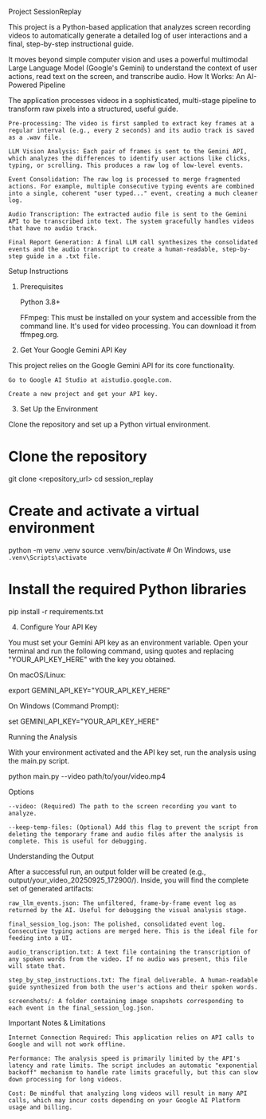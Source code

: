 Project SessionReplay

This project is a Python-based application that analyzes screen recording videos to automatically generate a detailed log of user interactions and a final, step-by-step instructional guide.

It moves beyond simple computer vision and uses a powerful multimodal Large Language Model (Google's Gemini) to understand the context of user actions, read text on the screen, and transcribe audio.
How It Works: An AI-Powered Pipeline

The application processes videos in a sophisticated, multi-stage pipeline to transform raw pixels into a structured, useful guide.

    Pre-processing: The video is first sampled to extract key frames at a regular interval (e.g., every 2 seconds) and its audio track is saved as a .wav file.

    LLM Vision Analysis: Each pair of frames is sent to the Gemini API, which analyzes the differences to identify user actions like clicks, typing, or scrolling. This produces a raw log of low-level events.

    Event Consolidation: The raw log is processed to merge fragmented actions. For example, multiple consecutive typing events are combined into a single, coherent "user typed..." event, creating a much cleaner log.

    Audio Transcription: The extracted audio file is sent to the Gemini API to be transcribed into text. The system gracefully handles videos that have no audio track.

    Final Report Generation: A final LLM call synthesizes the consolidated events and the audio transcript to create a human-readable, step-by-step guide in a .txt file.

Setup Instructions
1. Prerequisites

    Python 3.8+

    FFmpeg: This must be installed on your system and accessible from the command line. It's used for video processing. You can download it from ffmpeg.org.

2. Get Your Google Gemini API Key

This project relies on the Google Gemini API for its core functionality.

    Go to Google AI Studio at aistudio.google.com.

    Create a new project and get your API key.

3. Set Up the Environment

Clone the repository and set up a Python virtual environment.

# Clone the repository
git clone <repository_url>
cd session_replay

# Create and activate a virtual environment
python -m venv .venv
source .venv/bin/activate  # On Windows, use `.venv\Scripts\activate`

# Install the required Python libraries
pip install -r requirements.txt

4. Configure Your API Key

You must set your Gemini API key as an environment variable. Open your terminal and run the following command, using quotes and replacing "YOUR_API_KEY_HERE" with the key you obtained.

On macOS/Linux:

export GEMINI_API_KEY="YOUR_API_KEY_HERE"

On Windows (Command Prompt):

set GEMINI_API_KEY="YOUR_API_KEY_HERE"

Running the Analysis

With your environment activated and the API key set, run the analysis using the main.py script.

python main.py --video path/to/your/video.mp4

Options

    --video: (Required) The path to the screen recording you want to analyze.

    --keep-temp-files: (Optional) Add this flag to prevent the script from deleting the temporary frame and audio files after the analysis is complete. This is useful for debugging.

Understanding the Output

After a successful run, an output folder will be created (e.g., output/your_video_20250925_172900/). Inside, you will find the complete set of generated artifacts:

    raw_llm_events.json: The unfiltered, frame-by-frame event log as returned by the AI. Useful for debugging the visual analysis stage.

    final_session_log.json: The polished, consolidated event log. Consecutive typing actions are merged here. This is the ideal file for feeding into a UI.

    audio_transcription.txt: A text file containing the transcription of any spoken words from the video. If no audio was present, this file will state that.

    step_by_step_instructions.txt: The final deliverable. A human-readable guide synthesized from both the user's actions and their spoken words.

    screenshots/: A folder containing image snapshots corresponding to each event in the final_session_log.json.

Important Notes & Limitations

    Internet Connection Required: This application relies on API calls to Google and will not work offline.

    Performance: The analysis speed is primarily limited by the API's latency and rate limits. The script includes an automatic "exponential backoff" mechanism to handle rate limits gracefully, but this can slow down processing for long videos.

    Cost: Be mindful that analyzing long videos will result in many API calls, which may incur costs depending on your Google AI Platform usage and billing.
